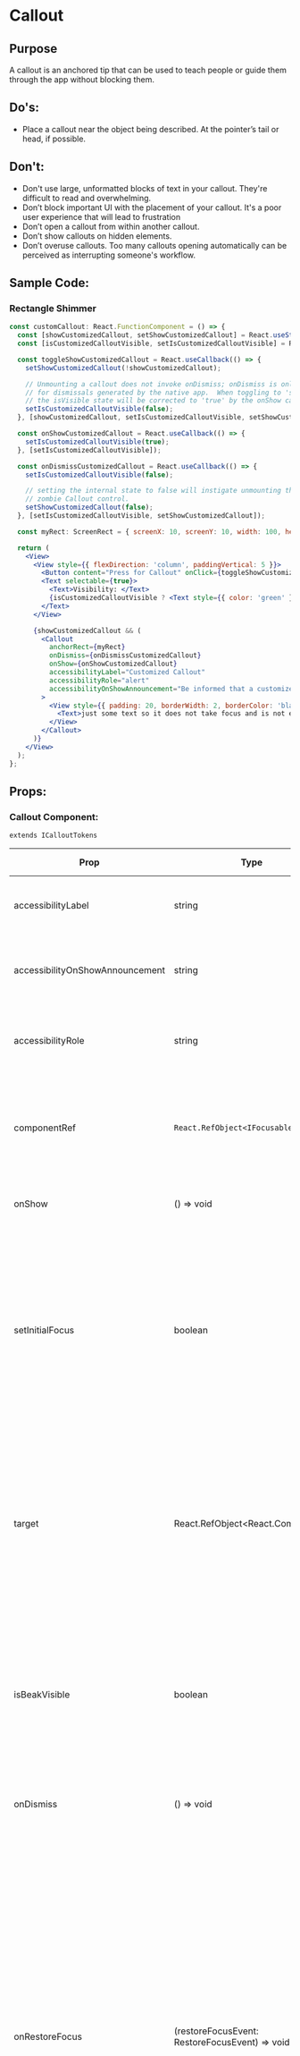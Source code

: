 # Callout

## Purpose

A callout is an anchored tip that can be used to teach people or guide them through the app without blocking them.

## Do's:

- Place a callout near the object being described. At the pointer’s tail or head, if possible.

## Don't:

- Don't use large, unformatted blocks of text in your callout. They're difficult to read and overwhelming.
- Don’t block important UI with the placement of your callout. It's a poor user experience that will lead to frustration
- Don’t open a callout from within another callout.
- Don’t show callouts on hidden elements.
- Don’t overuse callouts. Too many callouts opening automatically can be perceived as interrupting someone's workflow.

## Sample Code:

### Rectangle Shimmer

```jsx
const customCallout: React.FunctionComponent = () => {
  const [showCustomizedCallout, setShowCustomizedCallout] = React.useState(false);
  const [isCustomizedCalloutVisible, setIsCustomizedCalloutVisible] = React.useState(false);

  const toggleShowCustomizedCallout = React.useCallback(() => {
    setShowCustomizedCallout(!showCustomizedCallout);

    // Unmounting a callout does not invoke onDismiss; onDismiss is only invoked
    // for dismissals generated by the native app.  When toggling to 'show',
    // the isVisible state will be corrected to 'true' by the onShow callback.
    setIsCustomizedCalloutVisible(false);
  }, [showCustomizedCallout, setIsCustomizedCalloutVisible, setShowCustomizedCallout]);

  const onShowCustomizedCallout = React.useCallback(() => {
    setIsCustomizedCalloutVisible(true);
  }, [setIsCustomizedCalloutVisible]);

  const onDismissCustomizedCallout = React.useCallback(() => {
    setIsCustomizedCalloutVisible(false);

    // setting the internal state to false will instigate unmounting the
    // zombie Callout control.
    setShowCustomizedCallout(false);
  }, [setIsCustomizedCalloutVisible, setShowCustomizedCallout]);

  const myRect: ScreenRect = { screenX: 10, screenY: 10, width: 100, height: 100 };

  return (
    <View>
      <View style={{ flexDirection: 'column', paddingVertical: 5 }}>
        <Button content="Press for Callout" onClick={toggleShowCustomizedCallout} />
        <Text selectable={true}>
          <Text>Visibility: </Text>
          {isCustomizedCalloutVisible ? <Text style={{ color: 'green' }}>Visible</Text> : <Text style={{ color: 'red' }}>Not Visible</Text>}
        </Text>
      </View>

      {showCustomizedCallout && (
        <Callout
          anchorRect={myRect}
          onDismiss={onDismissCustomizedCallout}
          onShow={onShowCustomizedCallout}
          accessibilityLabel="Customized Callout"
          accessibilityRole="alert"
          accessibilityOnShowAnnouncement="Be informed that a customized callout has been opened."
        >
          <View style={{ padding: 20, borderWidth: 2, borderColor: 'black' }}>
            <Text>just some text so it does not take focus and is not empty.</Text>
          </View>
        </Callout>
      )}
    </View>
  );
};
```

## Props:

### Callout Component:

`extends ICalloutTokens`

| Prop                            | Type                                           | Default Value | Description                                                                                                                                                                                                                                                                                                                                                                                                                                                                           |
| ------------------------------- | ---------------------------------------------- | ------------- | ------------------------------------------------------------------------------------------------------------------------------------------------------------------------------------------------------------------------------------------------------------------------------------------------------------------------------------------------------------------------------------------------------------------------------------------------------------------------------------- |
| accessibilityLabel              | string                                         |               | Used by screen readers to inform the user about the control.                                                                                                                                                                                                                                                                                                                                                                                                                          |
| accessibilityOnShowAnnouncement | string                                         |               | A string that should be announced when the callout is shown.                                                                                                                                                                                                                                                                                                                                                                                                                          |
| accessibilityRole               | string                                         |               | Used by screen readers to inform the user about the purpose of the control.                                                                                                                                                                                                                                                                                                                                                                                                           |
| componentRef                    | `React.RefObject<IFocusable>`                  |               | A RefObject to access the IFocusable interface. Use this to access the public methods and properties of the component.                                                                                                                                                                                                                                                                                                                                                                |
| onShow                          | () => void                                     |               | Callback invoked when the callout has been shown.                                                                                                                                                                                                                                                                                                                                                                                                                                     |
| setInitialFocus                 | boolean                                        |               | If true then the callout will attempt to focus the first focusable element that it contains. If it doesn't find an element, no focus will be set. This means that it's the contents responsibility to either set focus or have focusable items.                                                                                                                                                                                                                                       |
| target                          | React.RefObject<React.Component>               | string        | Target node the callout uses for relative positioning; the anchor of the callout. A ref is the typical usage; certain components may proffer a string as an anchor target, such as anchoring to a point inside the component.                                                                                                                                                                                                                                                         |
| isBeakVisible                   | boolean                                        |               | Adds a beak to the Callout, pointing to the anchor target. Notable Win32 limitation: Beak rendering currently limits the border width to its default, and the border width prop will not be honored.                                                                                                                                                                                                                                                                                  |
| onDismiss                       | () => void                                     |               | Callback invoked when the callout has been dismissed.                                                                                                                                                                                                                                                                                                                                                                                                                                 |
| onRestoreFocus                  | (restoreFocusEvent: RestoreFocusEvent) => void |               | Callback invoked during callout dismissal; if set, focus will not be restored by the callout and onRestoreFocus must result in focus being moved to the appropriate focusable target. The callee should carefully consider their scenarios to avoid dropping focus, or inappropriately moving focus from another component. Focus is not guaranteed to have entered the React-Native surface at all, and this callback is most appropriate for components strictly controlling focus. |
| onShow                          | () => void                                     |               | Callback invoked when the callout has been shown.                                                                                                                                                                                                                                                                                                                                                                                                                                     |
| setInitialFocus                 | boolean                                        |               | If true then the callout will attempt to focus the first focusable element that it contains. If it doesn't find an element, no focus will be set. This means that it's the contents responsibility to either set focus or have focusable items.                                                                                                                                                                                                                                       |
| target                          | React.RefObject<React.Component>               | string        | Target node the callout uses for relative positioning; the anchor of the callout. A ref is the typical usage; certain components may proffer a string as an anchor target, such as anchoring to a point inside the component.                                                                                                                                                                                                                                                         |

## Callout Tokens

`extends IBackgroundColorTokens, CalloutBorderTokens`

| Token            | Type               | Default Value | Description                                                                                                                                                                                                                                                                                                                                                                                                                                                                                                                                                                                                                                                                    |
| ---------------- | ------------------ | ------------- | ------------------------------------------------------------------------------------------------------------------------------------------------------------------------------------------------------------------------------------------------------------------------------------------------------------------------------------------------------------------------------------------------------------------------------------------------------------------------------------------------------------------------------------------------------------------------------------------------------------------------------------------------------------------------------ |
| anchorRect       | ScreenRect         |               | AnchorRect arbitrary anchor rectangle; coordinate system is in DIPs, relative to the React surface origin.                                                                                                                                                                                                                                                                                                                                                                                                                                                                                                                                                                     |
| beakWidth        | number             |               | Width of the beak on the Callout indicating its anchor.                                                                                                                                                                                                                                                                                                                                                                                                                                                                                                                                                                                                                        |
| directionalHint  | DirectionalHint    |               | Defines the suggested drop direction and alignment for the Callout to use, relative to the anchor information.                                                                                                                                                                                                                                                                                                                                                                                                                                                                                                                                                                 |
| dismissBehaviors | DismissBehaviors[] |               | Defines variations on how the callout dismissal may be controlled. the async eventing of React-Native makes passing some aspects of dismissal control over to JS difficult. Moreover, the native platform or host may have competing priorities with regards to transient UI that generate bi-directional lifetime management between JS (which mounts and unmounts the component) and native (which may tear down the transient UI without JS input). This property provides control over the latter issue, enabling relevant native platform interactions with transient UI to be managed from JS. These behaviors should generally be orthogonal, and therefore combinable. |
| gapSpace         | number             |               | Defines the size of the gap between the anchor and the Callout. Not used if no anchor information is provided.                                                                                                                                                                                                                                                                                                                                                                                                                                                                                                                                                                 |
| maxHeight        | string or number   |               | Defines a maximum height for the Callout.                                                                                                                                                                                                                                                                                                                                                                                                                                                                                                                                                                                                                                      |
| maxWidth         | string or number   |               | Defines a maximum width for the Callout.                                                                                                                                                                                                                                                                                                                                                                                                                                                                                                                                                                                                                                       |
| minPadding       | number             |               | Defines the minimum padding between the Callout and the display edges.                                                                                                                                                                                                                                                                                                                                                                                                                                                                                                                                                                                                         |

`Type ScreenRect = { screenX: number, screenY: number, width: number, height: number }`

```jsx
type DirectionalHint =
  | 'leftTopEdge'
  | 'leftCenter'
  | 'leftBottomEdge'
  | 'topLeftEdge'
  | 'topAutoEdge'
  | 'topCenter'
  | 'topRightEdge'
  | 'rightTopEdge'
  | 'rightCenter'
  | 'rightBottomEdge'
  | 'bottonLeftEdge'
  | 'bottomAutoEdge'
  | 'bottomCenter'
  | 'bottomRightEdge';
```

`export type DismissBehaviors = 'preventDismissOnKeyDown' | 'preventDismissOnClickOutside';`
